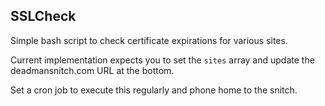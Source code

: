 SSLCheck
--

Simple bash script to check certificate expirations for various sites.

Current implementation expects you to set the `sites` array and update the deadmansnitch.com URL at the bottom.

Set a cron job to execute this regularly and phone home to the snitch.
